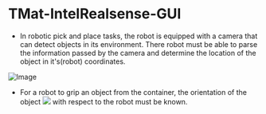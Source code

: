 # TMat-IntelRealsense-GUI

- In robotic pick and place tasks, the robot is equipped with a camera that can detect objects in its environment. There robot must be able to parse the information passed by the camera and determine the location of the object in it's(robot) coordinates. 
  
![Image](untitled.png)

- For a robot to grip an object from the container, the orientation of the object ![](https://latex.codecogs.com/svg.image?{\color{Cyan}T_{Obj-Rob}&space;}) with respect to the robot must be known. 